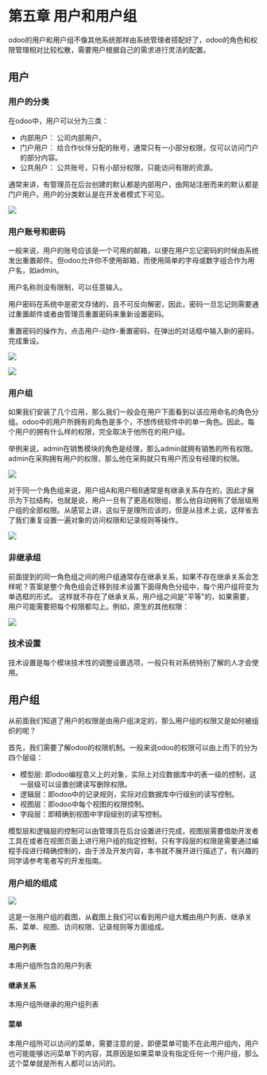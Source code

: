 # 第五章 用户和用户组

odoo的用户和用户组不像其他系统那样由系统管理者搭配好了，odoo的角色和权限管理相对比较松散，需要用户根据自己的需求进行灵活的配置。

## 用户

### 用户的分类

在odoo中，用户可以分为三类：

* 内部用户： 公司内部用户。
* 门户用户： 给合作伙伴分配的账号，通常只有一小部分权限，仅可以访问门户的部分内容。
* 公共用户： 公共账号，只有小部分权限，只能访问有限的资源。

通常来讲，有管理员在后台创建的默认都是内部用户，由网站注册而来的默认都是门户用户。用户的分类默认是在开发者模式下可见。

![](images/23.png)

### 用户账号和密码

一般来说，用户的账号应该是一个可用的邮箱，以便在用户忘记密码的时候由系统发出重置邮件。但odoo允许你不使用邮箱，而使用简单的字母或数字组合作为用户名，如admin。

用户名称则没有限制，可以任意输入。

用户密码在系统中是密文存储的，且不可反向解密，因此，密码一旦忘记则需要通过重置邮件或者由管理员重置密码来重新设置密码。

重置密码的操作为，点击用户-动作-重置密码，在弹出的对话框中输入新的密码，完成重设。

![](images/24.png)

![](images/25.png)

### 用户组

如果我们安装了几个应用，那么我们一般会在用户下面看到以该应用命名的角色分组。odoo中的用户所拥有的角色是多个，不想传统软件中的单一角色。因此，每个用户的拥有什么样的权限，完全取决于他所在的用户组。

举例来说，admin在销售模块的角色是经理，那么admin就拥有销售的所有权限。admin在采购拥有用户的权限，那么他在采购就只有用户而没有经理的权限。

![](images/26.png)

对于同一个角色组来说，用户组A和用户租B通常是有继承关系存在的，因此才展示为下拉结构，也就是说，用户一旦有了更高权限组，那么他自动拥有了低层级用户组的全部权限。从感官上讲，这似乎是理所应该的，但是从技术上说，这样省去了我们重复设置一遍对象的访问权限和记录规则等操作。

![](images/27.png)

### 非继承组

前面提到的同一角色组之间的用户组通常存在继承关系，如果不存在继承关系会怎样呢？答案是整个角色组会迁移到技术设置下面得角色分组中，每个用户组将变为单选框的形式。 这样就不存在了继承关系，用户组之间是"平等"的，如果需要，用户可能需要把每个权限都勾上。例如，原生的其他权限：

![](images/28.png)

### 技术设置

技术设置是每个模块技术性的调整设置选项，一般只有对系统特别了解的人才会使用。

## 用户组

从前面我们知道了用户的权限是由用户组决定的，那么用户组的权限又是如何被组织的呢？

首先，我们需要了解odoo的权限机制。一般来说odoo的权限可以由上而下的分为四个层级：

* 模型层: 即odoo编程意义上的对象，实际上对应数据库中的表一级的控制，这一层级可以设置创建读写删除权限。
* 逻辑层：即odoo中的记录规则，实际对应数据库中行级别的读写控制。
* 视图层：即odoo中每个视图的权限控制。
* 字段层：即精确到视图中字段级别的读写控制。

模型层和逻辑层的控制可以由管理员在后台设置进行完成，视图层需要借助开发者工具在或者在视图页面上进行用户组的指定控制，只有字段层的权限是需要通过编程手段进行精确控制的，由于涉及开发内容，本书就不展开进行描述了，有兴趣的同学请参考笔者写的开发指南。

### 用户组的组成

![](images/29.png)

这是一张用户组的截图，从截图上我们可以看到用户组大概由用户列表、继承关系、菜单、视图、访问权限、记录规则等方面组成。

#### 用户列表

本用户组所包含的用户列表

#### 继承关系

本用户组所继承的用户组列表

#### 菜单

本用户组所可以访问的菜单，需要注意的是，即便菜单可能不在此用户组内，用户也可能能够访问菜单下的内容，其原因是如果菜单没有指定任何一个用户组，那么这个菜单就是所有人都可以访问的。

